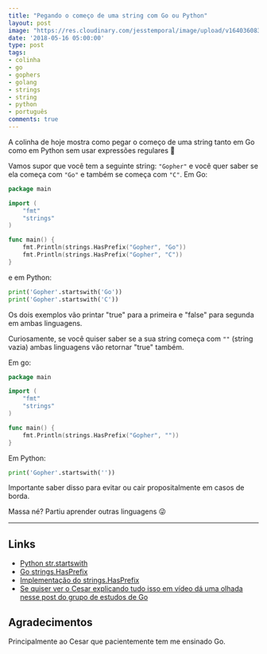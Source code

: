 ```yaml
---
title: "Pegando o começo de uma string com Go ou Python"
layout: post
image: "https://res.cloudinary.com/jesstemporal/image/upload/v1640360835/covers/colinha_igmf4s.png"
date: '2018-05-16 05:00:00'
type: post
tags:
- colinha
- go
- gophers
- golang
- strings
- string
- python
- português
comments: true
---
```


A colinha de hoje mostra como pegar o começo de uma string tanto em Go como em Python sem usar expressões regulares 🎉

Vamos supor que você tem a seguinte string: `"Gopher"` e você quer saber se ela começa com `"Go"` e também se começa com `"C"`. Em Go:

```go
package main

import (
	"fmt"
	"strings"
)

func main() {
	fmt.Println(strings.HasPrefix("Gopher", "Go"))
	fmt.Println(strings.HasPrefix("Gopher", "C"))
}
```

e em Python:

```python
print('Gopher'.startswith('Go'))
print('Gopher'.startswith('C'))
```

Os dois exemplos vão printar "true" para a primeira e "false" para segunda em ambas linguagens.

Curiosamente, se você quiser saber se a sua string começa com `""` (string vazia) ambas linguagens vão retornar "true" também.

Em go:

```go
package main

import (
	"fmt"
	"strings"
)

func main() {
	fmt.Println(strings.HasPrefix("Gopher", ""))
}
```

Em Python:

```python
print('Gopher'.startswith(''))
```

Importante saber disso para evitar ou cair propositalmente em casos de borda.

Massa né? Partiu aprender outras linguagens  😜

---

## Links
- [Python str.startswith](https://docs.python.org/3/library/stdtypes.html#str.startswith)
- [Go strings.HasPrefix](https://golang.org/pkg/strings/#HasPrefix)
- [Implementação do strings.HasPrefix](https://github.com/golang/go/blob/4102e6ff56eee8fd6a1689f4bcf9d5a92cc44a6c/src/strings/strings.go#L450)
- [Se quiser ver o Cesar explicando tudo isso em vídeo dá uma olhada nesse post do grupo de estudos de Go](https://gopher.pro.br/post/hangout-hasprefix/)

## Agradecimentos
Principalmente ao Cesar que pacientemente tem me ensinado Go.
